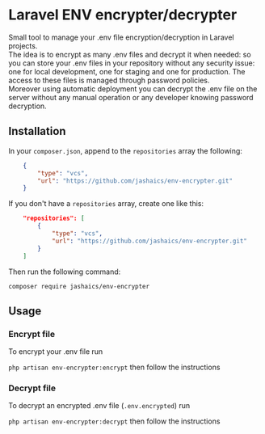 # Laravel ENV encrypter/decrypter

Small tool to manage your .env file encryption/decryption in Laravel projects.  
The idea is to encrypt as many .env files and decrypt it when needed: so you can store your .env files in your repository without any security issue: one for local development, one for staging and one for production. The access to these files is managed through password policies.  
Moreover using automatic deployment you can decrypt the .env file on the server without any manual operation or any developer knowing password decryption.

## Installation

In your `composer.json`, append to the `repositories` array the following:

```json
    {
        "type": "vcs",
        "url": "https://github.com/jashaics/env-encrypter.git"
    }
```

If you don't have a `repositories` array, create one like this:
```json
    "repositories": [
        {
            "type": "vcs",
            "url": "https://github.com/jashaics/env-encrypter.git"
        }
    ]
```

Then run the following command:

```
composer require jashaics/env-encrypter
```

## Usage

### Encrypt file

To encrypt your .env file run

```php artisan env-encrypter:encrypt``` then follow the instructions

### Decrypt file

To decrypt an encrypted .env file (`.env.encrypted`) run

```php artisan env-encrypter:decrypt``` then follow the instructions
